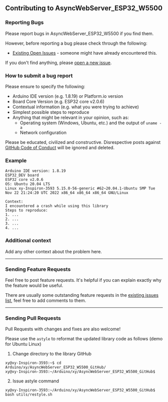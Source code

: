 ## Contributing to AsyncWebServer_ESP32_W5500

### Reporting Bugs

Please report bugs in AsyncWebServer_ESP32_W5500 if you find them.

However, before reporting a bug please check through the following:

* [Existing Open Issues](https://github.com/khoih-prog/AsyncWebServer_ESP32_W5500/issues) - someone might have already encountered this.

If you don't find anything, please [open a new issue](https://github.com/khoih-prog/AsyncWebServer_ESP32_W5500/issues/new).

### How to submit a bug report

Please ensure to specify the following:

* Arduino IDE version (e.g. 1.8.19) or Platform.io version
* Board Core Version (e.g. ESP32 core v2.0.6)
* Contextual information (e.g. what you were trying to achieve)
* Simplest possible steps to reproduce
* Anything that might be relevant in your opinion, such as:
  * Operating system (Windows, Ubuntu, etc.) and the output of `uname -a`
  * Network configuration


Please be educated, civilized and constructive. Disrespective posts against [GitHub Code of Conduct](https://docs.github.com/en/site-policy/github-terms/github-event-code-of-conduct) will be ignored and deleted.


### Example

```
Arduino IDE version: 1.8.19
ESP32_DEV board
ESP32 core v2.0.6
OS: Ubuntu 20.04 LTS
Linux xy-Inspiron-3593 5.15.0-56-generic #62~20.04.1-Ubuntu SMP Tue Nov 22 21:24:20 UTC 2022 x86_64 x86_64 x86_64 GNU/Linux

Context:
I encountered a crash while using this library
Steps to reproduce:
1. ...
2. ...
3. ...
4. ...
```

### Additional context

Add any other context about the problem here.

---

### Sending Feature Requests

Feel free to post feature requests. It's helpful if you can explain exactly why the feature would be useful.

There are usually some outstanding feature requests in the [existing issues list](https://github.com/khoih-prog/AsyncWebServer_ESP32_W5500/issues?q=is%3Aopen+is%3Aissue+label%3Aenhancement), feel free to add comments to them.

---

### Sending Pull Requests

Pull Requests with changes and fixes are also welcome!

Please use the `astyle` to reformat the updated library code as follows (demo for Ubuntu Linux)

1. Change directory to the library GitHub

```
xy@xy-Inspiron-3593:~$ cd Arduino/xy/AsyncWebServer_ESP32_W5500_GitHub/
xy@xy-Inspiron-3593:~/Arduino/xy/AsyncWebServer_ESP32_W5500_GitHub$
```

2. Issue astyle command

```
xy@xy-Inspiron-3593:~/Arduino/xy/AsyncWebServer_ESP32_W5500_GitHub$ bash utils/restyle.sh
```

